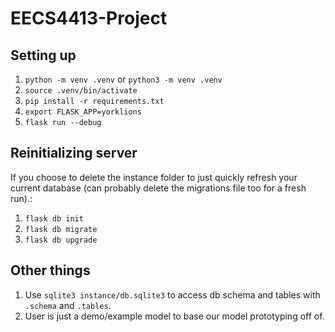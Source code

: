 # EECS4413-Project

## Setting up

1. `python -m venv .venv` or `python3 -m venv .venv`
2. `source .venv/bin/activate`
3. `pip install -r requirements.txt`
4. `export FLASK_APP=yorklions`
5. `flask run --debug`

## Reinitializing server

If you choose to delete the instance folder to just quickly refresh your current database (can probably delete the migrations file too for a fresh run).:

1. `flask db init`
2. `flask db migrate`
3. `flask db upgrade`

## Other things

1. Use `sqlite3 instance/db.sqlite3` to access db schema and tables with `.schema` and `.tables`.
2. User is just a demo/example model to base our model prototyping off of.
